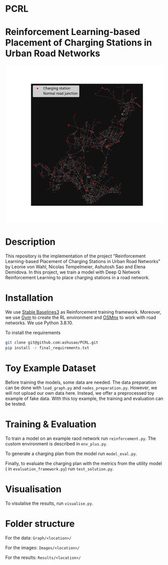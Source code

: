 # PCRL
# Reinforcement Learning-based Placement of Charging Stations in Urban Road Networks

<p align="center">
<img src="https://github.com/frantz03/PCRL/blob/main/RL_Dresden_mini.png" width="500">
</p>


# Description
This repository is the implementation of the project "Reinforcement Learning-based Placement of Charging Stations in Urban Road Networks" by Leonie von Wahl, Nicolas Tempelmeier, Ashutosh Sao and Elena Demidova. In this project, we train a model with Deep Q Network Reinforcement Learning to place charging stations in a road network.


# Installation
We use [Stable Baselines3](https://github.com/DLR-RM/stable-baselines3) as Reinforcement training framework. Moreover, we use [Gym](https://github.com/openai/gym) to create the RL environment and [OSMnx](https://github.com/gboeing/osmnx) to work with road networks. We use Python 3.8.10.

To install the requirements
```bash
git clone git@github.com:ashusao/PCRL.git
pip install -r final_requirements.txt
```

# Toy Example Dataset
Before training the models, some data are needed. The data preparation can be done with 
`load_graph.py` and `nodes_preparation.py`. However, we will not upload our own data here. 
Instead, we offer a preprocessed toy example of fake data. With this toy example, the training and 
evaluation can be tested.


# Training & Evaluation
To train a model on an example raod network run `reinforcement.py`. The custom environment
is described in `env_plus.py`.

To generate a charging plan from the model run `model_eval.py`.

Finally, to evaluate the charging plan with the metrics from the utility model ( in
`evaluation_framework.py`) run `test_solution.py`.

# Visualisation
To visulalise the results, run `visualise.py`.

# Folder structure 
For the data: `Graph/<location>/`

For the images: `Images/<location>/`

For the results: `Results/<location>/`



   

